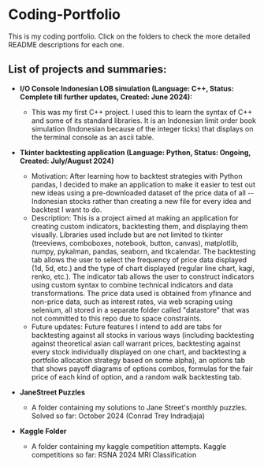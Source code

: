 # Coding-Portfolio
This is my coding portfolio. Click on the folders to check the more detailed README descriptions for each one.

## List of projects and summaries:
- **I/O Console Indonesian LOB simulation (Language: C++, Status: Complete till further updates, Created: June 2024):**
  - This was my first C++ project. I used this to learn the syntax of C++ and some of its standard libraries. It is an Indonesian limit order book simulation (Indonesian because of the integer ticks) that displays on the terminal console as an ascii table.

- **Tkinter backtesting application (Language: Python, Status: Ongoing, Created: July/August 2024)**
  - Motivation: After learning how to backtest strategies with Python pandas, I decided to make an application to make it easier to test out new ideas using a pre-downloaded dataset of the price data of all --Indonesian stocks rather than creating a new file for every idea and backtest I want to do.
  - Description: This is a project aimed at making an application for creating custom indicators, backtesting them, and displaying them visually. Libraries used include but are not limited to tkinter (treeviews, comboboxes, notebook, button, canvas), matplotlib, numpy, pykalman, pandas, seaborn, and tkcalendar. The backtesting tab allows the user to select the frequency of price data displayed (1d, 5d, etc.) and the type of chart displayed (regular line chart, kagi, renko, etc.). The indicator tab allows the user to construct indicators using custom syntax to combine technical indicators and data transformations. The price data used is obtained from yfinance and non-price data, such as interest rates, via web scraping using selenium, all stored in a separate folder called "datastore" that was not committed to this repo due to space constraints. 
  - Future updates:
Future features I intend to add are tabs for backtesting against all stocks in various ways (including backtesting against theoretical asian call warrant prices, backtesting against every stock individually displayed on one chart, and backtesting a portfolio allocation strategy based on some alpha), an options tab that shows payoff diagrams of options combos, formulas for the fair price of each kind of option, and a random walk backtesting tab.

- **JaneStreet Puzzles**
  - A folder containing my solutions to Jane Street's monthly puzzles. Solved so far: October 2024 (Conrad Trey Indradjaja)

- **Kaggle Folder**
  - A folder containing my kaggle competition attempts. Kaggle competitions so far: RSNA 2024 MRI Classification



 
